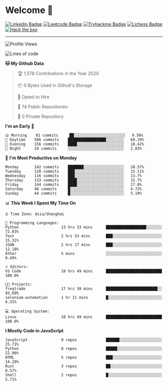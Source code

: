 # Welcome 👋

[![Linkedin Badge](https://img.shields.io/badge/-PedroTorres-blue?style=flat-square&logo=Linkedin&logoColor=white&link=https://www.linkedin.com/in/PedroTorres/)](https://www.linkedin.com/in/pedro-torres-cruz/)
[![Leetcode Badge](https://img.shields.io/badge/profile-leetcode-green)](https://leetcode.com/corfucinas/)
[![Tryhackme Badge](https://img.shields.io/badge/profile-tryhackme-blue)](https://tryhackme.com/p/Corfucinas/)
[![Lichess Badge](https://img.shields.io/badge/challenge_me-lichess-yellow)](https://lichess.org/@/Corfucinas)
[![Hack the box](https://img.shields.io/badge/hack_the_box-profile-red)](https://www.hackthebox.eu/profile/375826)

---

<!--START_SECTION:waka-->
![Profile Views](http://img.shields.io/badge/Profile%20Views-3-blue)

![Lines of code](https://img.shields.io/badge/From%20Hello%20World%20I%27ve%20Written-18.3%20million%20lines%20of%20code-blue)

**🐱 My Github Data** 

> 🏆 1,578 Contributions in the Year 2020
 > 
> 📦 0 Bytes Used in Github's Storage 
 > 
> 💼 Opted to Hire
 > 
> 📜 74 Public Repositories
 > 
> 🔑 0 Private Repository 
 > 
**I'm an Early 🐤** 

```text
🌞 Morning    81 commits     ██░░░░░░░░░░░░░░░░░░░░░░░   9.56% 
🌆 Daytime    586 commits    █████████████████░░░░░░░░   69.19% 
🌃 Evening    156 commits    ████░░░░░░░░░░░░░░░░░░░░░   18.42% 
🌙 Night      24 commits     ░░░░░░░░░░░░░░░░░░░░░░░░░   2.83%

```
📅 **I'm Most Productive on Monday** 

```text
Monday       242 commits    ███████░░░░░░░░░░░░░░░░░░   28.57% 
Tuesday      128 commits    ███░░░░░░░░░░░░░░░░░░░░░░   15.11% 
Wednesday    116 commits    ███░░░░░░░░░░░░░░░░░░░░░░   13.7% 
Thursday     133 commits    ████░░░░░░░░░░░░░░░░░░░░░   15.7% 
Friday       144 commits    ████░░░░░░░░░░░░░░░░░░░░░   17.0% 
Saturday     40 commits     █░░░░░░░░░░░░░░░░░░░░░░░░   4.72% 
Sunday       44 commits     █░░░░░░░░░░░░░░░░░░░░░░░░   5.19%

```


📊 **This Week I Spent My Time On** 

```text
⌚︎ Time Zone: Asia/Shanghai

💬 Programming Languages: 
Python                   13 hrs 33 mins      ██████████████████░░░░░░░   72.03% 
Text                     2 hrs 53 mins       ███░░░░░░░░░░░░░░░░░░░░░░   15.31% 
JSON                     2 hrs 17 mins       ███░░░░░░░░░░░░░░░░░░░░░░   12.18% 
Other                    5 mins              ░░░░░░░░░░░░░░░░░░░░░░░░░   0.49%

🔥 Editors: 
VS Code                  18 hrs 49 mins      █████████████████████████   100.0%

🐱‍💻 Projects: 
freqtrade                17 hrs 38 mins      ███████████████████████░░   93.69% 
selenium-automation      1 hr 11 mins        █░░░░░░░░░░░░░░░░░░░░░░░░   6.31%

💻 Operating System: 
Linux                    18 hrs 49 mins      █████████████████████████   100.0%

```

**I Mostly Code in JavaScript** 

```text
JavaScript               9 repos             ██████░░░░░░░░░░░░░░░░░░░   25.71% 
Python                   8 repos             █████░░░░░░░░░░░░░░░░░░░░   22.86% 
HTML                     5 repos             ███░░░░░░░░░░░░░░░░░░░░░░   14.29% 
Rust                     3 repos             ██░░░░░░░░░░░░░░░░░░░░░░░   8.57% 
Shell                    2 repos             █░░░░░░░░░░░░░░░░░░░░░░░░   5.71%

```



<!--END_SECTION:waka-->
